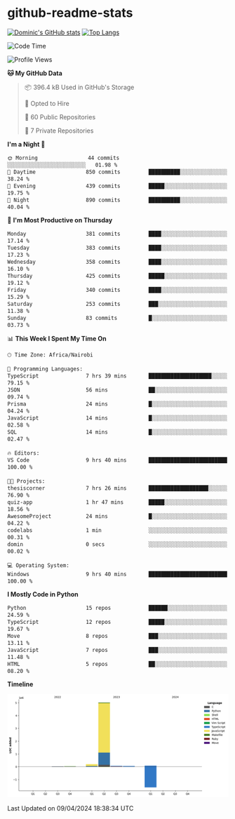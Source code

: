 # github-readme-stats
[![Dominic's GitHub stats](https://github-readme-stats.vercel.app/api?username=Domengo&show_icons=true)](https://github.com/anuraghazra/github-readme-stats)
[![Top Langs](https://github-readme-stats.vercel.app/api/top-langs/?username=Domengo&show_icons=true)](https://github.com/Domengo/github-readme-stats)

<!--START_SECTION:waka-->
![Code Time](http://img.shields.io/badge/Code%20Time-591%20hrs%2024%20mins-blue)

![Profile Views](http://img.shields.io/badge/Profile%20Views-0-blue)

**🐱 My GitHub Data** 

> 📦 396.4 kB Used in GitHub's Storage 
 > 
> 💼 Opted to Hire
 > 
> 📜 60 Public Repositories 
 > 
> 🔑 7 Private Repositories 
 > 
**I'm a Night 🦉** 

```text
🌞 Morning                44 commits          ░░░░░░░░░░░░░░░░░░░░░░░░░   01.98 % 
🌆 Daytime                850 commits         ██████████░░░░░░░░░░░░░░░   38.24 % 
🌃 Evening                439 commits         █████░░░░░░░░░░░░░░░░░░░░   19.75 % 
🌙 Night                  890 commits         ██████████░░░░░░░░░░░░░░░   40.04 % 
```
📅 **I'm Most Productive on Thursday** 

```text
Monday                   381 commits         ████░░░░░░░░░░░░░░░░░░░░░   17.14 % 
Tuesday                  383 commits         ████░░░░░░░░░░░░░░░░░░░░░   17.23 % 
Wednesday                358 commits         ████░░░░░░░░░░░░░░░░░░░░░   16.10 % 
Thursday                 425 commits         █████░░░░░░░░░░░░░░░░░░░░   19.12 % 
Friday                   340 commits         ████░░░░░░░░░░░░░░░░░░░░░   15.29 % 
Saturday                 253 commits         ███░░░░░░░░░░░░░░░░░░░░░░   11.38 % 
Sunday                   83 commits          █░░░░░░░░░░░░░░░░░░░░░░░░   03.73 % 
```


📊 **This Week I Spent My Time On** 

```text
🕑︎ Time Zone: Africa/Nairobi

💬 Programming Languages: 
TypeScript               7 hrs 39 mins       ████████████████████░░░░░   79.15 % 
JSON                     56 mins             ██░░░░░░░░░░░░░░░░░░░░░░░   09.74 % 
Prisma                   24 mins             █░░░░░░░░░░░░░░░░░░░░░░░░   04.24 % 
JavaScript               14 mins             █░░░░░░░░░░░░░░░░░░░░░░░░   02.58 % 
SQL                      14 mins             █░░░░░░░░░░░░░░░░░░░░░░░░   02.47 % 

🔥 Editors: 
VS Code                  9 hrs 40 mins       █████████████████████████   100.00 % 

🐱‍💻 Projects: 
thesiscorner             7 hrs 26 mins       ███████████████████░░░░░░   76.90 % 
quiz-app                 1 hr 47 mins        █████░░░░░░░░░░░░░░░░░░░░   18.56 % 
AwesomeProject           24 mins             █░░░░░░░░░░░░░░░░░░░░░░░░   04.22 % 
codelabs                 1 min               ░░░░░░░░░░░░░░░░░░░░░░░░░   00.31 % 
domin                    0 secs              ░░░░░░░░░░░░░░░░░░░░░░░░░   00.02 % 

💻 Operating System: 
Windows                  9 hrs 40 mins       █████████████████████████   100.00 % 
```

**I Mostly Code in Python** 

```text
Python                   15 repos            ██████░░░░░░░░░░░░░░░░░░░   24.59 % 
TypeScript               12 repos            █████░░░░░░░░░░░░░░░░░░░░   19.67 % 
Move                     8 repos             ███░░░░░░░░░░░░░░░░░░░░░░   13.11 % 
JavaScript               7 repos             ███░░░░░░░░░░░░░░░░░░░░░░   11.48 % 
HTML                     5 repos             ██░░░░░░░░░░░░░░░░░░░░░░░   08.20 % 
```



**Timeline**

![Lines of Code chart](https://raw.githubusercontent.com/Domengo/Domengo/main/assets/bar_graph.png)


 Last Updated on 09/04/2024 18:38:34 UTC
<!--END_SECTION:waka-->


